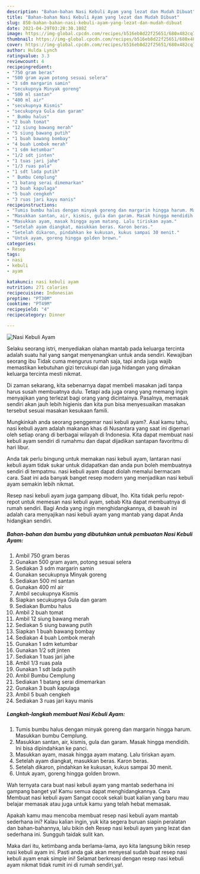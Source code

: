 ```yaml
---
description: "Bahan-bahan Nasi Kebuli Ayam yang lezat dan Mudah Dibuat"
title: "Bahan-bahan Nasi Kebuli Ayam yang lezat dan Mudah Dibuat"
slug: 850-bahan-bahan-nasi-kebuli-ayam-yang-lezat-dan-mudah-dibuat
date: 2021-04-29T03:28:30.108Z
image: https://img-global.cpcdn.com/recipes/b516eb8d22f25651/680x482cq70/nasi-kebuli-ayam-foto-resep-utama.jpg
thumbnail: https://img-global.cpcdn.com/recipes/b516eb8d22f25651/680x482cq70/nasi-kebuli-ayam-foto-resep-utama.jpg
cover: https://img-global.cpcdn.com/recipes/b516eb8d22f25651/680x482cq70/nasi-kebuli-ayam-foto-resep-utama.jpg
author: Hulda Lynch
ratingvalue: 3.3
reviewcount: 4
recipeingredient:
- "750 gram beras"
- "500 gram ayam potong sesuai selera"
- "3 sdm margarin samin"
- "secukupnya Minyak goreng"
- "500 ml santan"
- "400 ml air"
- "secukupnya Kismis"
- "secukupnya Gula dan garam"
- " Bumbu halus"
- "2 buah tomat"
- "12 siung bawang merah"
- "5 siung bawang putih"
- "1 buah bawang bombay"
- "4 buah Lombok merah"
- "1 sdm ketumbar"
- "1/2 sdt jinten"
- "1 tuas jari jahe"
- "1/3 ruas pala"
- "1 sdt lada putih"
- " Bumbu Cemplung"
- "1 batang serai dimemarkan"
- "3 buah kapulaga"
- "5 buah cengkeh"
- "3 ruas jari kayu manis"
recipeinstructions:
- "Tumis bumbu halus dengan minyak goreng dan margarin hingga harum. Masukkan bumbu Cemplung."
- "Masukkan santan, air, kismis, gula dan garam. Masak hingga mendidih. Ini bisa dipindahkan ke panci."
- "Masukkan ayam, masak hingga ayam matang. Lalu tiriskan ayam."
- "Setelah ayam diangkat, masukkan beras. Karon beras."
- "Setelah dikaron, pindahkan ke kukusan, kukus sampai 30 menit."
- "Untuk ayam, goreng hingga golden brown."
categories:
- Resep
tags:
- nasi
- kebuli
- ayam

katakunci: nasi kebuli ayam 
nutrition: 271 calories
recipecuisine: Indonesian
preptime: "PT30M"
cooktime: "PT49M"
recipeyield: "4"
recipecategory: Dinner

---
```



![Nasi Kebuli Ayam](https://img-global.cpcdn.com/recipes/b516eb8d22f25651/680x482cq70/nasi-kebuli-ayam-foto-resep-utama.jpg)

Selaku seorang istri, menyediakan olahan mantab pada keluarga tercinta adalah suatu hal yang sangat menyenangkan untuk anda sendiri. Kewajiban seorang ibu Tidak cuma mengurus rumah saja, tapi anda juga wajib memastikan kebutuhan gizi tercukupi dan juga hidangan yang dimakan keluarga tercinta mesti nikmat.

Di zaman  sekarang, kita sebenarnya dapat membeli masakan jadi tanpa harus susah membuatnya dulu. Tetapi ada juga orang yang memang ingin menyajikan yang terlezat bagi orang yang dicintainya. Pasalnya, memasak sendiri akan jauh lebih higienis dan kita pun bisa menyesuaikan masakan tersebut sesuai masakan kesukaan famili. 



Mungkinkah anda seorang penggemar nasi kebuli ayam?. Asal kamu tahu, nasi kebuli ayam adalah makanan khas di Nusantara yang saat ini digemari oleh setiap orang di berbagai wilayah di Indonesia. Kita dapat membuat nasi kebuli ayam sendiri di rumahmu dan dapat dijadikan santapan favoritmu di hari libur.

Anda tak perlu bingung untuk memakan nasi kebuli ayam, lantaran nasi kebuli ayam tidak sukar untuk didapatkan dan anda pun boleh membuatnya sendiri di tempatmu. nasi kebuli ayam dapat diolah memalui bermacam cara. Saat ini ada banyak banget resep modern yang menjadikan nasi kebuli ayam semakin lebih nikmat.

Resep nasi kebuli ayam juga gampang dibuat, lho. Kita tidak perlu repot-repot untuk memesan nasi kebuli ayam, sebab Kita dapat membuatnya di rumah sendiri. Bagi Anda yang ingin menghidangkannya, di bawah ini adalah cara menyajikan nasi kebuli ayam yang mantab yang dapat Anda hidangkan sendiri.

<!--inarticleads1-->

##### Bahan-bahan dan bumbu yang dibutuhkan untuk pembuatan Nasi Kebuli Ayam:

1. Ambil 750 gram beras
1. Gunakan 500 gram ayam, potong sesuai selera
1. Sediakan 3 sdm margarin samin
1. Gunakan secukupnya Minyak goreng
1. Sediakan 500 ml santan
1. Gunakan 400 ml air
1. Ambil secukupnya Kismis
1. Siapkan secukupnya Gula dan garam
1. Sediakan  Bumbu halus
1. Ambil 2 buah tomat
1. Ambil 12 siung bawang merah
1. Sediakan 5 siung bawang putih
1. Siapkan 1 buah bawang bombay
1. Sediakan 4 buah Lombok merah
1. Gunakan 1 sdm ketumbar
1. Gunakan 1/2 sdt jinten
1. Sediakan 1 tuas jari jahe
1. Ambil 1/3 ruas pala
1. Gunakan 1 sdt lada putih
1. Ambil  Bumbu Cemplung
1. Sediakan 1 batang serai dimemarkan
1. Gunakan 3 buah kapulaga
1. Ambil 5 buah cengkeh
1. Sediakan 3 ruas jari kayu manis




<!--inarticleads2-->

##### Langkah-langkah membuat Nasi Kebuli Ayam:

1. Tumis bumbu halus dengan minyak goreng dan margarin hingga harum. Masukkan bumbu Cemplung.
1. Masukkan santan, air, kismis, gula dan garam. Masak hingga mendidih. Ini bisa dipindahkan ke panci.
1. Masukkan ayam, masak hingga ayam matang. Lalu tiriskan ayam.
1. Setelah ayam diangkat, masukkan beras. Karon beras.
1. Setelah dikaron, pindahkan ke kukusan, kukus sampai 30 menit.
1. Untuk ayam, goreng hingga golden brown.




Wah ternyata cara buat nasi kebuli ayam yang mantab sederhana ini gampang banget ya! Kamu semua dapat menghidangkannya. Cara Membuat nasi kebuli ayam Sangat cocok sekali buat kalian yang baru mau belajar memasak atau juga untuk kamu yang telah hebat memasak.

Apakah kamu mau mencoba membuat resep nasi kebuli ayam mantab sederhana ini? Kalau kalian ingin, yuk kita segera buruan siapin peralatan dan bahan-bahannya, lalu bikin deh Resep nasi kebuli ayam yang lezat dan sederhana ini. Sungguh taidak sulit kan. 

Maka dari itu, ketimbang anda berlama-lama, ayo kita langsung bikin resep nasi kebuli ayam ini. Pasti anda gak akan menyesal sudah buat resep nasi kebuli ayam enak simple ini! Selamat berkreasi dengan resep nasi kebuli ayam nikmat tidak rumit ini di rumah sendiri,ya!.


